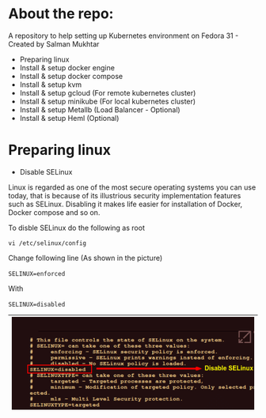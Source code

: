 # About the repo:
A repository to help setting up Kubernetes environment on Fedora 31 - Created by Salman Mukhtar
* Preparing linux
* Install & setup docker engine
* Install & setup docker compose
* Install & setup kvm
* Install & setup gcloud (For remote kubernetes cluster)
* Install & setup minikube (For local kubernetes cluster)
* Install & setup Metallb (Load Balancer - Optional)
* Install & setup Heml (Optional)

# Preparing linux

* Disable SELinux

Linux is regarded as one of the most secure operating systems you can use today, that is because of its illustrious security implementation features such as SELinux. Disabling it makes life easier for installation of Docker, Docker compose and so on.

To disble SELinux do the following as root
```
vi /etc/selinux/config
```
Change following line (As shown in the picture)

`SELINUX=enforced`
 
With

`SELINUX=disabled`


| ![images/selinux.png](images/selinix.png) |
| ------------------------------------------------------------------- |
